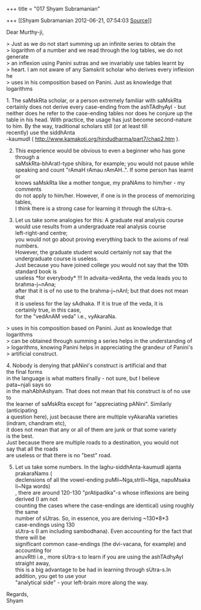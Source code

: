 +++
title = "017 Shyam Subramanian"

+++
[[Shyam Subramanian	2012-06-21, 07:54:03 [Source](https://groups.google.com/g/samskrita/c/eYAWkUFUEWE)]]



Dear Murthy-ji,  

  
\> Just as we do not start summing up an infinite series to obtain the  
\> logarithm of a number and we read through the log tables, we do not generate  
\> an inflexion using Panini sutras and we invariably use tables learnt by  
\> heart. I am not aware of any Samskrit scholar who derives every inflexion he  
\> uses in his composition based on Panini. Just as knowledge that logarithms  
  

1\. The saMskRta scholar, or a person extremely familiar with saMskRta  
certainly does not derive every case-ending from the ashTAdhyAyI - but  
neither does he refer to the case-ending tables nor does he conjure up the  
table in his head. With practice, the usage has just become second-nature  
to him. By the way, traditional scholars still (or at least till  
recently) use the siddhAnta  
-kaumudI ( <http://www.kamakoti.org/hindudharma/part7/chap2.htm> ).  
  
2. This experience would be obvious to even a beginner who has gone through a  
saMskRta-bhAratI-type shibira, for example; you would not pause while  
speaking and count "rAmaH rAmau rAmAH..". If some person has learnt or  
knows saMskRta like a mother tongue, my praNAms to him/her - my comments  
do not apply to him/her. However, if one is in the process of memorizing tables,  
I think there is a strong case for learning it through the sUtra-s.  
  
3. Let us take some analogies for this: A graduate real analysis course  
would use results from a undergraduate real analysis course  
left-right-and centre;  
you would not go about proving everything back to the axioms of real numbers.  
However, the graduate student would certainly not say that the  
undergraduate course is useless.  
Just because you have joined college you would not say that the 10th  
standard book is  
useless \*for everybody\* !!! In advaita-vedAnta, the veda leads you to  
brahma-j\~nAna;  
after that it is of no use to the brahma-j\~nAnI; but that does not mean that  
it is useless for the lay sAdhaka. If it is true of the veda, it is  
certainly true, in this case,  
for the "vedAnAM veda" i.e., vyAkaraNa.  

  
\> uses in his composition based on Panini. Just as knowledge that logarithms  
\> can be obtained through summing a series helps in the understanding of  
\> logarithms, knowing Panini helps in appreciating the grandeur of Panini's  
\> artificial construct.  
  

4\. Nobody is denying that pANini's construct is artificial and that  
the final forms  
in the language is what matters finally - not sure, but I believe  
pata\~njali says so  
in the mahAbhAshyam. That does not mean that his construct is of no use to  
the learner of saMskRta except for "appreciating pANini". Similarly  
(anticipating  
a question here), just because there are multiple vyAkaraNa varieties  
(indram, chandram etc),  
it does not mean that any or all of them are junk or that some variety  
is the best.  
Just because there are multiple roads to a destination, you would not  
say that all the roads  
are useless or that there is no "best" road.  
  
5. Let us take some numbers. In the laghu-siddhAnta-kaumudI ajanta prakaraNams (  
declensions of all the vowel-ending puMli\~Nga,strIli\~Nga, napuMsaka  
li\~Nga words)  
, there are around 120-130 "prAtipadika"-s whose inflexions are being  
derived (I am not  
counting the cases where the case-endings are identical) using roughly the same  
number of sUtras. So, in essence, you are deriving \~130\*8\*3  
case-endings using 130  
sUtra-s (I am including sambodhana). Even accounting for the fact that  
there will be  
significant common case-endings (the dvi-vacana, for example) and  
accounting for  
anuvRtti i.e., more sUtra-s to learn if you are using the ashTAdhyAyI  
straight away,  
this is a big advantage to be had in learning through sUtra-s.In  
addition, you get to use your  
"analytical side" - your left-brain more along the way.  
  
Regards,  
Shyam  

